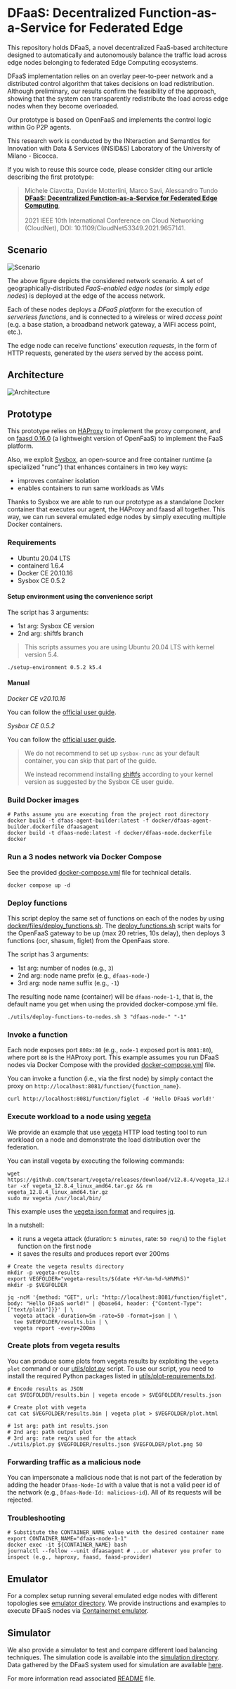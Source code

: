 # DFaaS: Decentralized Function-as-a-Service for Federated Edge 
This repository holds DFaaS, a novel decentralized FaaS-based architecture designed to automatically and autonomously balance the traffic load across edge nodes belonging to federated Edge Computing ecosystems.

DFaaS implementation relies on an overlay peer-to-peer network and a distributed control algorithm that takes decisions on load redistribution. Although preliminary, our results confirm the feasibility of the approach, showing that the system can transparently redistribute the load across edge nodes when they become overloaded.

Our prototype is based on OpenFaaS and implements the control logic within Go P2P agents.

This research work is conducted by the INteraction and SemantIcs for Innovation with Data & Services (INSID&S) Laboratory of the University of Milano - Bicocca.

If you wish to reuse this source code, please consider citing our article describing the first prototype:

> Michele Ciavotta, Davide Motterlini, Marco Savi, Alessandro Tundo <br>
> [**DFaaS: Decentralized Function-as-a-Service for Federated Edge Computing**](https://doi.org/10.1109/CloudNet53349.2021.9657141), <br>	
> 2021 IEEE 10th International Conference on Cloud Networking (CloudNet), DOI: 10.1109/CloudNet53349.2021.9657141.

## Scenario

![Scenario](images/Scenario-crop.png)

The above figure depicts the considered network scenario. A set of geographically-distributed _FaaS-enabled edge nodes_ (or simply _edge nodes_) is deployed at the edge of the access network. 

Each of these nodes deploys a _DFaaS platform_ for the execution of _serverless functions_, and is connected to a wireless or wired _access point_ (e.g. a base station, a broadband network gateway, a WiFi access point, etc.).

The edge node can receive functions' execution _requests_, in the form of HTTP requests, generated by the _users_ served by the access point.

## Architecture

![Architecture](images/Arch-crop.png)

## Prototype
This prototype relies on [HAProxy](https://www.haproxy.org/) to implement the proxy component,
and on [faasd 0.16.0](https://github.com/openfaas/faasd) (a lightweight version of OpenFaaS) to implement the FaaS platform.

Also, we exploit [Sysbox](https://github.com/nestybox/sysbox), an open-source and free container runtime
(a specialized "runc") that enhances containers in two key ways:

- improves container isolation
- enables containers to run same workloads as VMs

Thanks to Sysbox we are able to run our prototype as a standalone Docker container that executes our agent,
the HAProxy and faasd all together.
This way, we can run several emulated edge nodes by simply executing multiple Docker containers.

### Requirements

- Ubuntu 20.04 LTS
- containerd 1.6.4
- Docker CE 20.10.16
- Sysbox CE 0.5.2

#### Setup environment using the convenience script

The script has 3 arguments:

- 1st arg: Sysbox CE version
- 2nd arg: shiftfs branch

> This scripts assumes you are using Ubuntu 20.04 LTS with kernel version 5.4.

```shell
./setup-environment 0.5.2 k5.4
```

#### Manual

_Docker CE v20.10.16_

You can follow the [official user guide](https://docs.docker.com/engine/install/).

_Sysbox CE 0.5.2_

You can follow the [official user guide](https://github.com/nestybox/sysbox/blob/master/docs/user-guide/install-package.md).

> We do not recommend to set up `sysbox-runc` as your default container, you can skip that part of the guide.
> 
> We instead recommend installing [shiftfs](https://github.com/nestybox/sysbox/blob/master/docs/user-guide/install-package.md#installing-shiftfs)
> according to your kernel version as suggested by the Sysbox CE user guide.

### Build Docker images

```shell
# Paths assume you are executing from the project root directory
docker build -t dfaas-agent-builder:latest -f docker/dfaas-agent-builder.dockerfile dfaasagent
docker build -t dfaas-node:latest -f docker/dfaas-node.dockerfile docker
```

### Run a 3 nodes network via Docker Compose
See the provided [docker-compose.yml](docker-compose.yml) file for technical details.
```shell
docker compose up -d
```

### Deploy functions
This script deploy the same set of functions on each of the nodes by using [docker/files/deploy_functions.sh](docker/files/deploy_functions.sh).
The [deploy_functions.sh](docker/files/deploy_functions.sh) script waits for the OpenFaaS gateway to be up (max 20 retries, 10s delay),
then deploys 3 functions (ocr, shasum, figlet) from the OpenFaas store.

The script has 3 arguments:
- 1st arg: number of nodes (e.g., `3`)
- 2nd arg: node name prefix (e.g., `dfaas-node-`)
- 3rd arg: node name suffix (e.g., `-1`)

The resulting node name (container) will be `dfaas-node-1-1`, that is,
the default name you get when using the provided docker-compose.yml file.
```shell
./utils/deploy-functions-to-nodes.sh 3 "dfaas-node-" "-1"
```

### Invoke a function
Each node exposes port `808x:80` (e.g., `node-1` exposed port is `8081:80`), where port `80` is the HAProxy port.
This example assumes you run DFaaS nodes via Docker Compose with the provided [docker-compose.yml](docker-compose.yml) file.

You can invoke a function (i.e., via the first node) by simply contact the proxy on `http://localhost:8081/function/{function_name}`.
```shell
curl http://localhost:8081/function/figlet -d 'Hello DFaaS world!'
```

### Execute workload to a node using [vegeta](https://github.com/tsenart/vegeta)
We provide an example that use [vegeta](https://github.com/tsenart/vegeta) HTTP load testing tool to run workload on a node
and demonstrate the load distribution over the federation.

You can install vegeta by executing the following commands:
```shell
wget https://github.com/tsenart/vegeta/releases/download/v12.8.4/vegeta_12.8.4_linux_amd64.tar.gz
tar -xf vegeta_12.8.4_linux_amd64.tar.gz && rm vegeta_12.8.4_linux_amd64.tar.gz
sudo mv vegeta /usr/local/bin/
```

This example uses the [vegeta json format](https://github.com/tsenart/vegeta#json-format) and requires [jq](https://stedolan.github.io/jq/).

In a nutshell:
- it runs a vegeta attack (duration: `5 minutes`, rate: `50 req/s`) to the `figlet` function on the first node
- it saves the results and produces report ever 200ms

```shell
# Create the vegeta results directory
mkdir -p vegeta-results
export VEGFOLDER="vegeta-results/$(date +%Y-%m-%d-%H%M%S)"
mkdir -p $VEGFOLDER

jq -ncM '{method: "GET", url: "http://localhost:8081/function/figlet", body: "Hello DFaaS world!" | @base64, header: {"Content-Type": ["text/plain"]}}' | \
  vegeta attack -duration=5m -rate=50 -format=json | \
  tee $VEGFOLDER/results.bin | \
  vegeta report -every=200ms
```

### Create plots from vegeta results
You can produce some plots from vegeta results by exploiting the `vegeta plot` command or
our [utils/plot.py](utils/plot.py) script.
To use our script, you need to install the required Python packages listed in [utils/plot-requirements.txt](utils/plot-requirements.txt).

```shell
# Encode results as JSON
cat $VEGFOLDER/results.bin | vegeta encode > $VEGFOLDER/results.json

# Create plot with vegeta
cat cat $VEGFOLDER/results.bin | vegeta plot > $VEGFOLDER/plot.html

# 1st arg: path int results.json
# 2nd arg: path output plot
# 3rd arg: rate req/s used for the attack
./utils/plot.py $VEGFOLDER/results.json $VEGFOLDER/plot.png 50
```

### Forwarding traffic as a malicious node
You can impersonate a malicious node that is not part of the federation by adding the header `Dfaas-Node-Id`
with a value that is not a valid peer id of the network (e.g., `Dfaas-Node-Id: malicious-id`).
All of its requests will be rejected.

### Troubleshooting

```shell
# Substitute the CONTAINER_NAME value with the desired container name
export CONTAINER_NAME="dfaas-node-1-1"
docker exec -it ${CONTAINER_NAME} bash
journalctl --follow --unit dfaasagent # ...or whatever you prefer to inspect (e.g., haproxy, faasd, faasd-provider)
```

## Emulator
For a complex setup running several emulated edge nodes with different topologies see [emulator directory](emulator).
We provide instructions and examples to execute DFaaS nodes via [Containernet emulator](https://containernet.github.io/).

## Simulator
We also provide a simulator to test and compare different load balancing techniques.
The simulation code is available into the [simulation directory](simulation).
Data gathered by the DFaaS system used for simulation are available [here](simulation/data).

For more information read associated [README](simulation/README.md) file.
